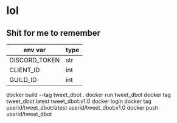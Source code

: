 # lol

## Shit for me to remember

| env var | type |
| --- | --- |
| DISCORD_TOKEN | str|
| CLIENT_ID | int |
| GUILD_ID | int |

docker build --tag tweet_dbot .
docker run tweet_dbot
docker tag tweet_dbot:latest tweet_dbot:v1.0
docker login
docker tag <image id> userid/tweet_dbot:latest userid/tweet_dbot:v1.0
docker push userid/tweet_dbot